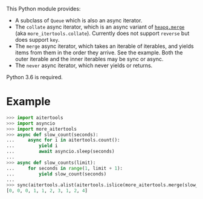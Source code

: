 This Python module provides:

* A subclass of `Queue` which is also an async iterator.
* The `collate` async iterator, which is an async variant of [`heapq.merge`](https://docs.python.org/3/library/heapq.html#heapq.merge) (aka `more_itertools.collate`). Currently does not support `reverse` but does support `key`.
* The `merge` async iterator, which takes an iterable of iterables, and yields items from them in the order they arrive. See the example. Both the outer iterable and the inner iterables may be sync or async.
* The `never` async iterator, which never yields or returns.

Python 3.6 is required.

# Example

```python
>>> import aitertools
>>> import asyncio
>>> import more_aitertools
>>> async def slow_count(seconds):
...     async for i in aitertools.count():
...         yield i
...         await asyncio.sleep(seconds)
... 
>>> async def slow_counts(limit):
...     for seconds in range(1, limit + 1):
...         yield slow_count(seconds)
... 
>>> sync(aitertools.alist(aitertools.islice(more_aitertools.merge(slow_counts(3)), 10)))
[0, 0, 0, 1, 1, 2, 3, 1, 2, 4]
```
